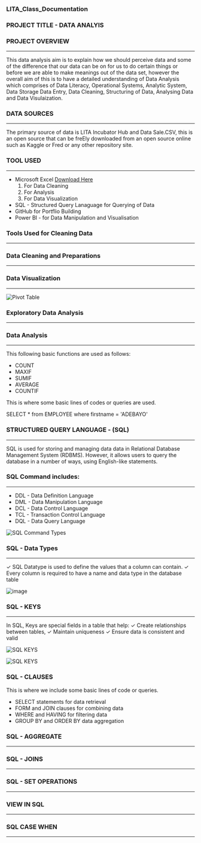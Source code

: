 ### LITA_Class_Documentation

### PROJECT TITLE - DATA ANALYIS

### PROJECT OVERVIEW
---
This data analysis aim is to explain how we should perceive data and some of the difference that our data can be on for us to do certain things or before we are able to make meanings out of the data set, however the overall aim of this is to have a detailed understanding of Data Analysis which comprises of Data Literacy, Operational Systems, Analytic System, Data Storage Data Entry, Data Cleaning, Structuring of Data, Analysing Data and Data Visulaization.

### DATA SOURCES 
---
The primary source of data is LITA Incubator Hub and Data Sale.CSV, this is an open source that can be freEly downloaded from an open source online such as Kaggle or Fred or any other repository site.

### TOOL USED
---
- Microsoft Excel [Download Here](https://www.microsft.com) 
    1. For Data Cleaning
    2. For Analysis
    3. For Data Visualization
- SQL - Structured Query Lanaguage for Querying of Data
- GitHub for Portflio Building
- Power BI - for Data Manipulation and Visualisation

### Tools Used for Cleaning Data
---

### Data Cleaning and Preparations
---

### Data Visualization 
---
![Pivot Table](https://github.com/user-attachments/assets/1a4df785-8154-4505-bec5-1cc0f98f9e79)




### Exploratory Data Analysis 
---

### Data Analysis
---
This following basic functions are used as follows:
- COUNT
- MAXIF
- SUMIF
- AVERAGE
- COUNTIF

This is where some basic lines of codes or queries are used.

SELECT * from EMPLOYEE
where firstname = 'ADEBAYO'

### STRUCTURED QUERY LANGUAGE - (SQL)
---
SQL is used for storing and managing data data in Relational Database Management System (RDBMS). However, it allows users to query the database in a number of ways, using English-like statements.

### SQL Command includes:
---
- DDL - Data Definition Language
- DML - Data Manipulation Language
- DCL - Data Control Language
- TCL - Transaction Control Language
- DQL - Data Query Language
  
![SQL Command Types](https://github.com/user-attachments/assets/921fa0c2-4b10-4567-a7cd-08af6f8e83be)

### SQL - Data Types 
---
✓ SQL Datatype is used to define the values that a column can contain.
✓ Every column is required to have a name and data type in the database table

![image](https://github.com/user-attachments/assets/9e695d9e-45d0-4fdf-879c-3a1a2276066f)

### SQL - KEYS
---
In SQL, Keys are special fields in a table that help:
✓ Create relationships between tables,
✓ Maintain uniqueness 
✓ Ensure data is consistent and valid

![SQL KEYS](https://github.com/user-attachments/assets/3b24619f-8b5d-4ff7-b51c-38592543adee)

![SQL KEYS](https://github.com/user-attachments/assets/87be581b-97b2-4135-8f6d-c86207255931)

### SQL - CLAUSES
This is where we include some basic lines of code or queries.
- SELECT statements for data retrieval
- FORM and JOIN clauses for combining data
- WHERE and HAVING for filtering data
- GROUP BY and ORDER BY data aggregation

 ### SQL - AGGREGATE
---

 ### SQL - JOINS
---
 ### SQL - SET OPERATIONS
---
 ### VIEW IN SQL
---
 ### SQL CASE WHEN 
 ---
 

  

